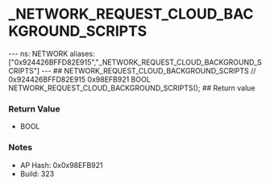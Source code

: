 # _NETWORK_REQUEST_CLOUD_BACKGROUND_SCRIPTS

--- ns: NETWORK aliases: ["0x924426BFFD82E915","_NETWORK_REQUEST_CLOUD_BACKGROUND_SCRIPTS"] --- ## NETWORK_REQUEST_CLOUD_BACKGROUND_SCRIPTS  // 0x924426BFFD82E915 0x98EFB921 BOOL NETWORK_REQUEST_CLOUD_BACKGROUND_SCRIPTS();  ## Return value

### Return Value
* BOOL

### Notes
* AP Hash: 0x0x98EFB921
* Build: 323

